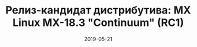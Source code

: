 ---
layout: post
title: "Релиз-кандидат дистрибутива: MX Linux MX-18.3 \"Continuum\" (RC1)"
date: 2019-05-21   
---